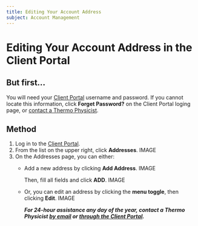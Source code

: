 ```yaml
---
title: Editing Your Account Address
subject: Account Management
---
```


# Editing Your Account Address in the Client Portal
## But first...
You will need your [Client Portal](https://www.thermo.io/login/) username and password. If you cannot locate this information, click **Forget Password?** on the Client Portal loging page, or [contact a Thermo Physicist](mailto:physicists@thermo.io).
## Method
1. Log in to the [Client Portal](https://www.thermo.io/login/).
2. From the **<Your Name>** list on the upper right, click **Addresses**.
IMAGE
3. On the Addresses page, you can either:
   * Add a new address by clicking **Add Address**.
     IMAGE

     Then, fill all fields and click **ADD**.
     IMAGE

   * Or, you can edit an address by clicking the **menu toggle**, then clicking **Edit**.
     IMAGE

     **_For 24-hour assistance any day of the year, contact a Thermo Physicist [by email](mailto:physicists@thermo.io) or [through the Client Portal](https://www.thermo.io/login/)._**
